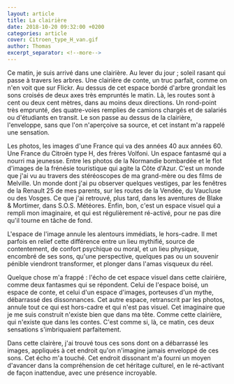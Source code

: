 ```yaml
---
layout: article
title: La clairière
date: 2018-10-20 09:32:00 +0200
categories: article
cover: Citroen_type_H_van.gif
author: Thomas
excerpt_separator: <!--more-->
---
```

Ce matin, je suis arrivé dans une clairière. Au lever du jour ; soleil rasant qui passe à travers les arbres. Une clairière de conte, un truc parfait, comme on n'en voit que sur Flickr<!--more-->. Au dessus de cet espace bordé d'arbre grondait les sons croisés de deux axes très empruntés le matin. Là, les routes sont à cent ou deux cent mètres, dans au moins deux directions. Un rond-point très emprunté, des quatre-voies remplies de camions chargés et de salariés ou d'étudiants en transit. Le son passe au dessus de la clairière, l'enveloppe, sans que l'on n'aperçoive sa source, et cet instant m'a rappelé une sensation.

Les photos, les images d'une France qui va des années 40 aux années 60. Une France du Citroën type H, des frères Volfoni. Un espace fantasmé qui a nourri ma jeunesse. Entre les photos de la Normandie bombardée et le flot d'images de la frénésie touristique qui agite la Côte d'Azur. C'est un monde que j'ai vu au travers des stéréoscopes de ma grand-mère ou des films de Melville. Un monde dont j'ai pu observer quelques vestiges, par les fenêtres de la Renault 25 de mes parents, sur les routes de la Vendée, du Vaucluse ou des Vosges. Ce que j'ai retrouvé, plus tard, dans les aventures de Blake & Mortimer, dans S.O.S. Météores. Enfin, bon, c'est un espace visuel qui a rempli mon imaginaire, et qui est régulièrement ré-activé, pour ne pas dire qu'il tourne en tâche de fond.

L'espace de l'image annule les alentours immédiats, le hors-cadre. Il met parfois en relief cette différence entre un lieu mythifié, source de contentement, de confort psychique ou moral, et un lieu physique, encombré de ses sons, qu'une perspective, quelques pas ou un souvenir pénible viendront transformer, et plonger dans l'amas visqueux du réel.

Quelque chose m'a frappé : l'écho de cet espace visuel dans cette clairière, comme deux fantasmes qui se répondent. Celui de l'espace boisé, un espace de conte, et celui d'un espace d'images, porteuses d'un mythe, débarrassé des dissonnances. Cet autre espace, retranscrit par les photos, annule tout ce qui est hors-cadre et qui n'est pas visuel. Cet imaginaire que je me suis construit n'existe bien que dans ma tête. Comme cette clairière, qui n'existe que dans les contes. C'est comme si, là, ce matin, ces deux sensations s'imbriquaient parfaitement.

 Dans cette clairère, j'ai trouvé tous ces sons dont on a débarrassé les images, appliqués à cet endroit qu'on n'imagine jamais enveloppé de ces sons. Cet écho m'a touché. Cet endroit dissonant m'a fourni un moyen d'avancer dans la compréhension de cet héritage culturel, en le ré-activant de façon inattendue, avec une présence incroyable.

